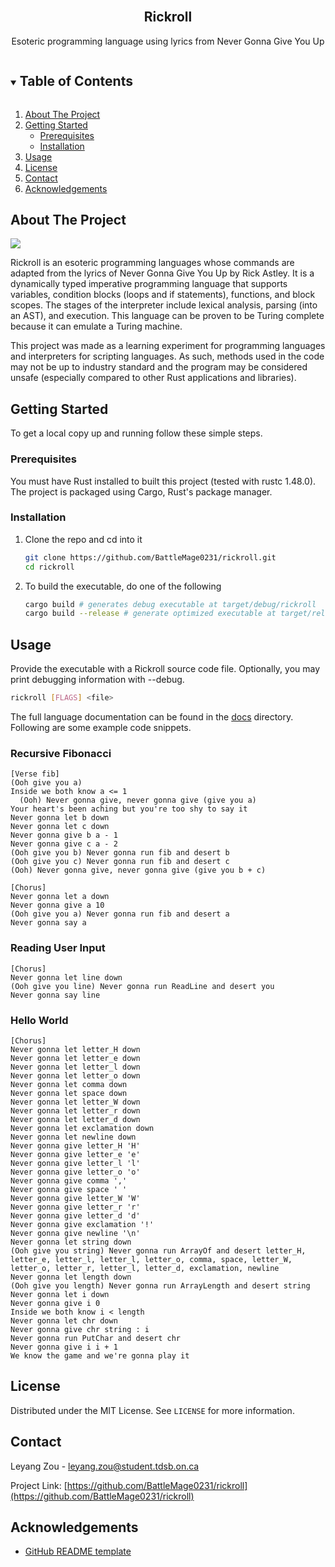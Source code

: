 <!-- PROJECT LOGO -->
<br />
<p align="center">
  <h2 align="center">Rickroll</h3>

  <p align="center">
    Esoteric programming language using lyrics from Never Gonna Give You Up
    <br />
</p>



<!-- TABLE OF CONTENTS -->
<details open="open">
  <summary><h2 style="display: inline-block">Table of Contents</h2></summary>
  <ol>
    <li>
      <a href="#about-the-project">About The Project</a>
    </li>
    <li>
      <a href="#getting-started">Getting Started</a>
      <ul>
        <li><a href="#prerequisites">Prerequisites</a></li>
        <li><a href="#installation">Installation</a></li>
      </ul>
    </li>
    <li><a href="#usage">Usage</a></li>
    <li><a href="#license">License</a></li>
    <li><a href="#contact">Contact</a></li>
    <li><a href="#acknowledgements">Acknowledgements</a></li>
  </ol>
</details>



<!-- ABOUT THE PROJECT -->
## About The Project

![](https://www.aberdeen.com/wp-content/uploads/2014/07/rickrolled.jpg)

Rickroll is an esoteric programming languages whose commands are adapted from the lyrics of Never Gonna Give You Up by Rick Astley. It is a dynamically typed imperative programming language that supports variables, condition blocks (loops and if statements), functions, and block scopes. The stages of the interpreter include lexical analysis, parsing (into an AST), and execution. This language can be proven to be Turing complete because it can emulate a Turing machine.


This project was made as a learning experiment for programming languages and interpreters for scripting languages. As such, methods used in the code may not be up to industry standard and the program may be considered unsafe (especially compared to other Rust applications and libraries).

<!-- GETTING STARTED -->
## Getting Started

To get a local copy up and running follow these simple steps.

### Prerequisites

You must have Rust installed to built this project (tested with rustc 1.48.0). The project is packaged using Cargo, Rust's package manager. 

### Installation

1. Clone the repo and cd into it
   ```sh
   git clone https://github.com/BattleMage0231/rickroll.git
   cd rickroll
   ```
2. To build the executable, do one of the following
   ```sh
   cargo build # generates debug executable at target/debug/rickroll
   cargo build --release # generate optimized executable at target/release/rickroll
   ```

<!-- USAGE EXAMPLES -->
## Usage

Provide the executable with a Rickroll source code file. Optionally, you may print debugging information with --debug.

```sh
rickroll [FLAGS] <file>
```

The full language documentation can be found in the [docs](./docs) directory. Following are some example code snippets.

### Recursive Fibonacci

```
[Verse fib]
(Ooh give you a)
Inside we both know a <= 1
  (Ooh) Never gonna give, never gonna give (give you a)
Your heart's been aching but you're too shy to say it
Never gonna let b down
Never gonna let c down
Never gonna give b a - 1
Never gonna give c a - 2
(Ooh give you b) Never gonna run fib and desert b
(Ooh give you c) Never gonna run fib and desert c
(Ooh) Never gonna give, never gonna give (give you b + c)

[Chorus]
Never gonna let a down
Never gonna give a 10
(Ooh give you a) Never gonna run fib and desert a
Never gonna say a
```

### Reading User Input

```
[Chorus]
Never gonna let line down
(Ooh give you line) Never gonna run ReadLine and desert you
Never gonna say line
```

### Hello World

```
[Chorus]
Never gonna let letter_H down
Never gonna let letter_e down
Never gonna let letter_l down
Never gonna let letter_o down
Never gonna let comma down
Never gonna let space down
Never gonna let letter_W down
Never gonna let letter_r down
Never gonna let letter_d down
Never gonna let exclamation down
Never gonna let newline down
Never gonna give letter_H 'H'
Never gonna give letter_e 'e'
Never gonna give letter_l 'l'
Never gonna give letter_o 'o'
Never gonna give comma ','
Never gonna give space ' '
Never gonna give letter_W 'W'
Never gonna give letter_r 'r'
Never gonna give letter_d 'd'
Never gonna give exclamation '!'
Never gonna give newline '\n'
Never gonna let string down
(Ooh give you string) Never gonna run ArrayOf and desert letter_H, letter_e, letter_l, letter_l, letter_o, comma, space, letter_W, letter_o, letter_r, letter_l, letter_d, exclamation, newline
Never gonna let length down
(Ooh give you length) Never gonna run ArrayLength and desert string
Never gonna let i down
Never gonna give i 0
Inside we both know i < length
Never gonna let chr down
Never gonna give chr string : i
Never gonna run PutChar and desert chr
Never gonna give i i + 1
We know the game and we're gonna play it
```

<!-- LICENSE -->
## License

Distributed under the MIT License. See `LICENSE` for more information.



<!-- CONTACT -->
## Contact

Leyang Zou - leyang.zou@student.tdsb.on.ca

Project Link: [https://github.com/BattleMage0231/rickroll](https://github.com/BattleMage0231/rickroll)



<!-- ACKNOWLEDGEMENTS -->
## Acknowledgements

* [GitHub README template](https://github.com/othneildrew/Best-README-Template)
